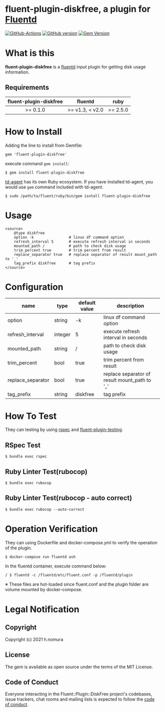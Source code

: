 # fluent-plugin-diskfree, a plugin for [Fluentd](http://fluentd.org)

[![GitHub-Actions](https://github.com/nomunomu0504/fluent-plugin-diskfree/actions/workflows/rubocop.yml/badge.svg?branch=master)](https://github.com/nomunomu0504/fluent-plugin-diskfree/actions/workflows/rubocop.yml)
[![GitHub version](https://badge.fury.io/gh/nomunomu0504%2Ffluent-plugin-diskfree.svg)](https://badge.fury.io/gh/nomunomu0504%2Ffluent-plugin-diskfree)
[![Gem Version](https://badge.fury.io/rb/fluent-plugin-diskfree.svg)](https://badge.fury.io/rb/fluent-plugin-diskfree)

# What is this

**fluent-plugin-diskfree** is a [fluentd](http://fluentd.org "fluentd") input plugin for getting disk usage information.

## Requirements

| fluent-plugin-diskfree | fluentd | ruby |
|:----------------------:|:-------:|:----:|
| >= 0.1.0 | >= v1.3, < v2.0 | >= 2.5.0 |

# How to Install

Adding the line to install from Gemfile:

    gem 'fluent-plugin-diskfree'

execute command `gem install`:

    $ gem install fluent-plugin-diskfree

[td-agent](https://docs.fluentd.org/installation/install-by-rpm#what-is-td-agent) has its own Ruby ecosystem.
If you have installed td-agent, you would use `gem` command included with td-agent.

    $ sudo /path/to/fluent/ruby/bin/gem isntall fluent-plugin-diskfree

# Usage

    <source>
        @type diskfree
        option -k                # linux df command option
        refresh_interval 5       # execute refresh interval in seconds
        mounted_path /           # path to check disk usage
        trim_percent true        # trim percent from result
        replace_separator true   # replace separator of result mount_path to '_'
        tag_prefix diskfree      # tag prefix
    </source>

# Configuration

name | type | default value | description
-----|------|-----|------
option | string | -k | linux df command option
refresh_interval | integer | 5 | execute refresh interval in seconds
mounted_path | string | / | path to check disk usage
trim_percent | bool | true | trim percent from result
replace_separator | bool | true | replace separator of result mount_path to '_'
tag_prefix | string | diskfree | tag prefix

# How To Test

They can testing by using [rspec](https://github.com/rspec/rspec-core "rspec") and [fluent-plugin-testing](https://github.com/fluent/fluent-plugin-testing "fluent-plugin-testing").

## RSpec Test
    $ bundle exec rspec

## Ruby Linter Test(rubocop)
    $ bundle exec rubocop

## Ruby Linter Test(rubocop - auto correct)
    $ bundle exec rubocop --auto-correct

# Operation Verification

They can using Dockerfile and docker-compose.yml to verify the operation of the plugin.

    $ docker-compose run fluentd ash

In the fluentd container, execute command below:

    / $ fluentd -c /fluentd/etc/fluent.conf -p /fluentd/plugin

※ These files are hot-loaded since fluent.conf and the plugin folder are volume mounted by docker-compose.

# Legal Notification

## Copyright

Copyright (c) 2021 h.nomura

## License

The gem is available as open source under the terms of the MIT License.

## Code of Conduct

Everyone interacting in the Fluent::Plugin::DiskFree project's codebases, issue trackers, chat rooms and mailing lists is expected to follow the [code of conduct](https://github.com/nomunomu0504/fluent-plugin-diskfree/blob/master/CODE_OF_CONDUCT.md).
